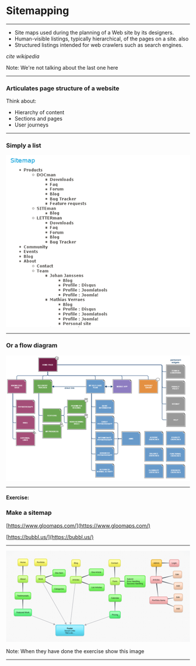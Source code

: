 # Sitemapping
---

- Site maps used during the planning of a Web site by its designers.
- Human-visible listings, typically hierarchical, of the pages on a site.
also
- Structured listings intended for web crawlers such as search engines.

_cite wikipedia_

Note:
We're not talking about the last one here

---

### Articulates page structure of a website

Think about:

- Hierarchy of content
- Sections and pages
- User journeys

---

### Simply a list

![Sitemap list style](slides/web-theory/05_sitemap/listSitemap.png)

---

### Or a flow diagram

![Sitemap flow style](slides/web-theory/05_sitemap/flowSitemap.png)

---
#### Exercise:

### Make a sitemap

[https://www.gloomaps.com/](https://www.gloomaps.com/)

[https://bubbl.us/](https://bubbl.us/)

---

![Sitemap list style](slides/web-theory/05_sitemap/sitemap.png)

Note:
When they have done the exercise show this image

---
